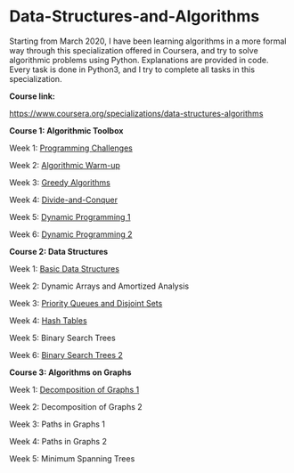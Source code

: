 # Data-Structures-and-Algorithms
Starting from March 2020, I have been learning algorithms in a more formal way through this specialization offered in Coursera, and try to solve algorithmic problems using Python. Explanations are provided in code. Every task is done in Python3, and I try to complete all tasks in this specialization.

**Course link:**

https://www.coursera.org/specializations/data-structures-algorithms

**Course 1: Algorithmic Toolbox**

Week 1: [Programming Challenges](Algorithmic-Toolbox/Week1)

Week 2: [Algorithmic Warm-up](Algorithmic-Toolbox/Week2)

Week 3: [Greedy Algorithms](Algorithmic-Toolbox/Week3)

Week 4: [Divide-and-Conquer](Algorithmic-Toolbox/Week4)

Week 5: [Dynamic Programming 1](Algorithmic-Toolbox/Week5)

Week 6: [Dynamic Programming 2](Algorithmic-Toolbox/Week6)

**Course 2: Data Structures**

Week 1: [Basic Data Structures](Data-Structures/Week1)

Week 2: Dynamic Arrays and Amortized Analysis

Week 3: [Priority Queues and Disjoint Sets](Data-Structures/Week3)

Week 4: [Hash Tables](Data-Structures/Week4)

Week 5: Binary Search Trees

Week 6: [Binary Search Trees 2](Data-Structures/Week6)

**Course 3: Algorithms on Graphs**

Week 1: [Decomposition of Graphs 1](Algorithms-on-Graphs/Week1)

Week 2: Decomposition of Graphs 2

Week 3: Paths in Graphs 1

Week 4: Paths in Graphs 2

Week 5: Minimum Spanning Trees
